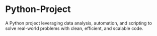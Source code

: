 # Python-Project
A Python project leveraging data analysis, automation, and scripting to solve real-world problems with clean, efficient, and scalable code.
